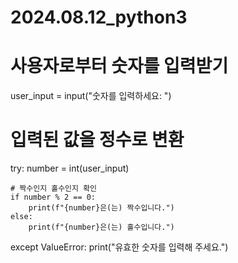 # 2024.08.12_python3

# 사용자로부터 숫자를 입력받기
user_input = input("숫자를 입력하세요: ")

# 입력된 값을 정수로 변환
try:
    number = int(user_input)
    
    # 짝수인지 홀수인지 확인
    if number % 2 == 0:
        print(f"{number}은(는) 짝수입니다.")
    else:
        print(f"{number}은(는) 홀수입니다.")
except ValueError:
    print("유효한 숫자를 입력해 주세요.")










